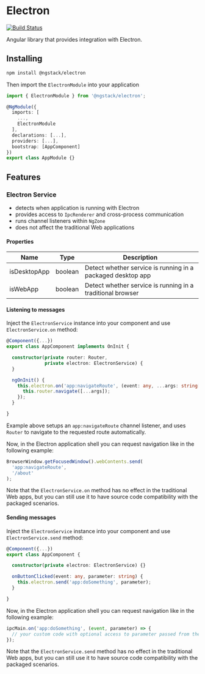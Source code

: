 # Electron

[![Build Status](https://dev.azure.com/ngstack/electron/_apis/build/status/ngstack.electron?branchName=master)](https://dev.azure.com/ngstack/electron/_build/latest?definitionId=4&branchName=master)

Angular library that provides integration with Electron.

## Installing

```sh
npm install @ngstack/electron
```

Then import the `ElectronModule` into your application

```ts
import { ElectronModule } from '@ngstack/electron';

@NgModule({
  imports: [
    ...,
    ElectronModule
  ],
  declarations: [...],
  providers: [...],
  bootstrap: [AppComponent]
})
export class AppModule {}
```

## Features

### Electron Service

- detects when application is running with Electron
- provides access to `IpcRenderer` and cross-process communication
- runs channel listeners within `NgZone`
- does not affect the traditional Web applications

#### Properties

| Name         | Type    | Description                                                 |
| ------------ | ------- | ----------------------------------------------------------- |
| isDesktopApp | boolean | Detect whether service is running in a packaged desktop app |
| isWebApp     | boolean | Detect whether service is running in a traditional browser  |

#### Listening to messages

Inject the `ElectronService` instance into your component and use `ElectronService.on` method:

```ts
@Component({...})
export class AppComponent implements OnInit {

  constructor(private router: Router,
              private electron: ElectronService) {
  }

  ngOnInit() {
    this.electron.on('app:navigateRoute', (event: any, ...args: string[]) => {
      this.router.navigate([...args]);
    });
  }

}
```

Example above setups an `app:navigateRoute` channel listener,
and uses `Router` to navigate to the requested route automatically.

Now, in the Electron application shell you can request navigation like in the following example:

```js
BrowserWindow.getFocusedWindow().webContents.send(
  'app:navigateRoute',
  '/about'
);
```

Note that the `ElectronService.on` method has no effect in the traditional Web apps,
but you can still use it to have source code compatibility with the packaged scenarios.

#### Sending messages

Inject the `ElectronService` instance into your component and use `ElectronService.send` method:

```ts
@Component({...})
export class AppComponent {

  constructor(private electron: ElectronService) {}

  onButtonClicked(event: any, parameter: string) {
    this.electron.send('app:doSomething', parameter);
  }

}
```

Now, in the Electron application shell you can request navigation like in the following example:

```js
ipcMain.on('app:doSomething', (event, parameter) => {
  // your custom code with optional access to parameter passed from the web app
});
```

Note that the `ElectronService.send` method has no effect in the traditional Web apps,
but you can still use it to have source code compatibility with the packaged scenarios.
